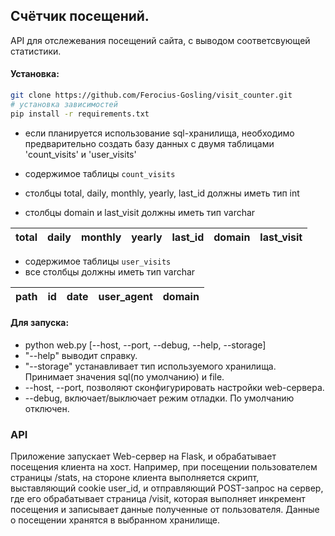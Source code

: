 ## Счётчик посещений.
API для отслежевания посещений сайта, с выводом соответсвующей статистики.

#### Установка:
```bash
git clone https://github.com/Ferocius-Gosling/visit_counter.git
# установка зависимостей
pip install -r requirements.txt 
```
- если планируется использование sql-хранилища, необходимо предварительно создать
базу данных с двумя таблицами 'count_visits' и 'user_visits'


- содержимое таблицы `count_visits`
- столбцы total, daily, monthly, yearly, last_id должны иметь тип int
- столбцы domain и last_visit должны иметь тип varchar

| total | daily | monthly | yearly | last_id | domain | last_visit |
|-------|-------|---------|--------|---------|--------|------------| 

- содержимое таблицы `user_visits`
- все столбцы должны иметь тип varchar

| path | id | date | user_agent | domain |
|------|----|------|------------|--------| 

#### Для запуска:
- python web.py [--host, --port, --debug, --help, --storage]
- "--help" выводит справку.
- "--storage" устанавливает тип используемого хранилища. Принимает значения 
sql(по умолчанию) и file.
- --host, --port, позволяют сконфигурировать настройки web-сервера.
- --debug, включает/выключает режим отладки. По умолчанию отключен.

### API 

Приложение запускает Web-сервер на Flask, и обрабатывает посещения клиента на хост.
Например, при посещении пользователем страницы /stats, на стороне клиента выполняется
скрипт, выставляющий cookie user_id, и отправляющий POST-запрос на сервер, где его
обрабатывает страница /visit, которая выполняет инкремент посещения и записывает
данные полученные от пользователя. Данные о посещении хранятся в выбранном хранилище.